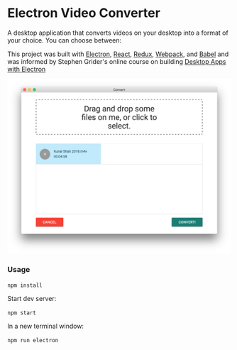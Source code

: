 # Electron Video Converter 

A desktop application that converts videos on your desktop into a format of your choice. You can choose between: 

This project was built with [Electron], [React], [Redux], [Webpack], and [Babel] and was informed by Stephen Grider's online course on building [Desktop Apps with Electron](https://www.udemy.com/electron-react-tutorial/)

![alt text](./screenshot.png "Screenshot")

### Usage

`npm install`

Start dev server:

`npm start`

In a new terminal window:

`npm run electron`


[React]: https://reactjs.org/
[Redux]: https://redux.js.org/
[Electron]: https://electronjs.org
[Webpack]: https://webpack.js.org/
[Babel]: http://babeljs.io/